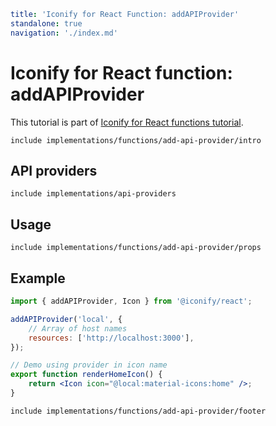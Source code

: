 ```yaml
title: 'Iconify for React Function: addAPIProvider'
standalone: true
navigation: './index.md'
```

# Iconify for React function: addAPIProvider

This tutorial is part of [Iconify for React functions tutorial](./index.md#functions).

`include implementations/functions/add-api-provider/intro`

## API providers

`include implementations/api-providers`

## Usage

`include implementations/functions/add-api-provider/props`

## Example

```jsx
import { addAPIProvider, Icon } from '@iconify/react';

addAPIProvider('local', {
	// Array of host names
	resources: ['http://localhost:3000'],
});

// Demo using provider in icon name
export function renderHomeIcon() {
	return <Icon icon="@local:material-icons:home" />;
}
```

`include implementations/functions/add-api-provider/footer`
